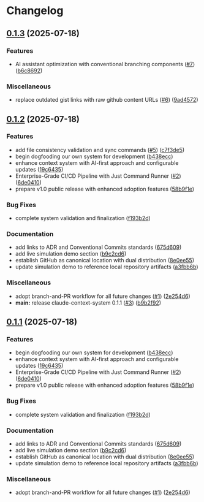 # Changelog

## [0.1.3](https://github.com/joshrotenberg/claude-context-system/compare/claude-context-system-v0.1.2...claude-context-system-v0.1.3) (2025-07-18)


### Features

* AI assistant optimization with conventional branching components ([#7](https://github.com/joshrotenberg/claude-context-system/issues/7)) ([b6c8692](https://github.com/joshrotenberg/claude-context-system/commit/b6c8692d31a10af19e43f66d51cf4c5d048a25ef))


### Miscellaneous

* replace outdated gist links with raw github content URLs ([#6](https://github.com/joshrotenberg/claude-context-system/issues/6)) ([9ad4572](https://github.com/joshrotenberg/claude-context-system/commit/9ad4572256dd262a90f795ec29140c30d3abe546))

## [0.1.2](https://github.com/joshrotenberg/claude-context-system/compare/claude-context-system-v0.1.1...claude-context-system-v0.1.2) (2025-07-18)


### Features

* add file consistency validation and sync commands ([#5](https://github.com/joshrotenberg/claude-context-system/issues/5)) ([c7f3de5](https://github.com/joshrotenberg/claude-context-system/commit/c7f3de558a8042df92f2b8115ca4c54ccdf185bf))
* begin dogfooding our own system for development ([b438ecc](https://github.com/joshrotenberg/claude-context-system/commit/b438eccf415e4299038a70dfc3f36cabcbbf5a88))
* enhance context system with AI-first approach and configurable updates ([19c6435](https://github.com/joshrotenberg/claude-context-system/commit/19c643544d6fc19f998f4d492a431a27b5f47628))
* Enterprise-Grade CI/CD Pipeline with Just Command Runner ([#2](https://github.com/joshrotenberg/claude-context-system/issues/2)) ([6de0410](https://github.com/joshrotenberg/claude-context-system/commit/6de0410f1bd45c7bf2167b169bff78dae1cbc586))
* prepare v1.0 public release with enhanced adoption features ([58b9f1e](https://github.com/joshrotenberg/claude-context-system/commit/58b9f1ecbeea11434f0b8c794b15d5c391909430))


### Bug Fixes

* complete system validation and finalization ([f193b2d](https://github.com/joshrotenberg/claude-context-system/commit/f193b2d806733f7bbfeda3257344cb3ee35e3148))


### Documentation

* add links to ADR and Conventional Commits standards ([675d609](https://github.com/joshrotenberg/claude-context-system/commit/675d609c2e6d16c2c18f25f3d3cdc97f25dc0e9a))
* add live simulation demo section ([b9c2cd6](https://github.com/joshrotenberg/claude-context-system/commit/b9c2cd64c3f831584c09ef5081f8c46dbcdcafee))
* establish GitHub as canonical location with dual distribution ([8e0ee55](https://github.com/joshrotenberg/claude-context-system/commit/8e0ee556e081ef3c015e2d1c7eb4fd8ad4e04d26))
* update simulation demo to reference local repository artifacts ([a3fbb6b](https://github.com/joshrotenberg/claude-context-system/commit/a3fbb6b6f47ed4ca86119dbfdc5ae50ceb5554c8))


### Miscellaneous

* adopt branch-and-PR workflow for all future changes ([#1](https://github.com/joshrotenberg/claude-context-system/issues/1)) ([2e254d6](https://github.com/joshrotenberg/claude-context-system/commit/2e254d61120c92785dcbe8ab496a2d907398bb6e))
* **main:** release claude-context-system 0.1.1 ([#3](https://github.com/joshrotenberg/claude-context-system/issues/3)) ([b9b2f92](https://github.com/joshrotenberg/claude-context-system/commit/b9b2f922383e6d45d7a7ac686672517e54fd9007))

## [0.1.1](https://github.com/joshrotenberg/claude-context-system/compare/claude-context-system-v0.1.0...claude-context-system-v0.1.1) (2025-07-18)


### Features

* begin dogfooding our own system for development ([b438ecc](https://github.com/joshrotenberg/claude-context-system/commit/b438eccf415e4299038a70dfc3f36cabcbbf5a88))
* enhance context system with AI-first approach and configurable updates ([19c6435](https://github.com/joshrotenberg/claude-context-system/commit/19c643544d6fc19f998f4d492a431a27b5f47628))
* Enterprise-Grade CI/CD Pipeline with Just Command Runner ([#2](https://github.com/joshrotenberg/claude-context-system/issues/2)) ([6de0410](https://github.com/joshrotenberg/claude-context-system/commit/6de0410f1bd45c7bf2167b169bff78dae1cbc586))
* prepare v1.0 public release with enhanced adoption features ([58b9f1e](https://github.com/joshrotenberg/claude-context-system/commit/58b9f1ecbeea11434f0b8c794b15d5c391909430))


### Bug Fixes

* complete system validation and finalization ([f193b2d](https://github.com/joshrotenberg/claude-context-system/commit/f193b2d806733f7bbfeda3257344cb3ee35e3148))


### Documentation

* add links to ADR and Conventional Commits standards ([675d609](https://github.com/joshrotenberg/claude-context-system/commit/675d609c2e6d16c2c18f25f3d3cdc97f25dc0e9a))
* add live simulation demo section ([b9c2cd6](https://github.com/joshrotenberg/claude-context-system/commit/b9c2cd64c3f831584c09ef5081f8c46dbcdcafee))
* establish GitHub as canonical location with dual distribution ([8e0ee55](https://github.com/joshrotenberg/claude-context-system/commit/8e0ee556e081ef3c015e2d1c7eb4fd8ad4e04d26))
* update simulation demo to reference local repository artifacts ([a3fbb6b](https://github.com/joshrotenberg/claude-context-system/commit/a3fbb6b6f47ed4ca86119dbfdc5ae50ceb5554c8))


### Miscellaneous

* adopt branch-and-PR workflow for all future changes ([#1](https://github.com/joshrotenberg/claude-context-system/issues/1)) ([2e254d6](https://github.com/joshrotenberg/claude-context-system/commit/2e254d61120c92785dcbe8ab496a2d907398bb6e))
